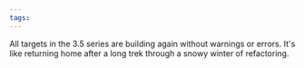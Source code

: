 ```yaml
---
tags: 
---
```


All targets in the 3.5 series are building again without warnings or errors. It's like returning home after a long trek through a snowy winter of refactoring.
